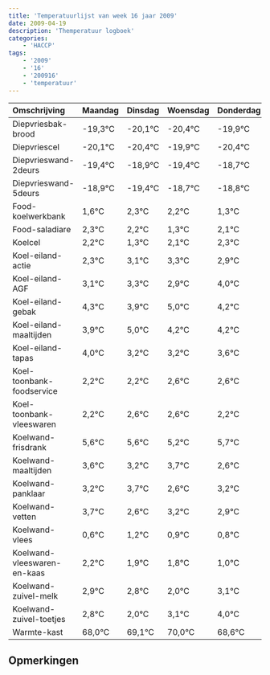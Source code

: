 ```yaml
---
title: 'Temperatuurlijst van week 16 jaar 2009'
date: 2009-04-19
description: 'Themperatuur logboek'
categories:
    - 'HACCP'
tags:
    - '2009'
    - '16'
    - '200916'
    - 'temperatuur'
---
```

|Omschrijving|Maandag|Dinsdag|Woensdag|Donderdag|Vrijdag|Zaterdag|Zondag|
|:---|:---|:---|:---|:---|:---|:---|:---|
|Diepvriesbak-brood|-19,3°C|-20,1°C|-20,4°C|-19,9°C|-20,4°C|-19,7°C|-19,8°C|
|Diepvriescel|-20,1°C|-20,4°C|-19,9°C|-20,4°C|-19,7°C|-19,8°C|-20,7°C|
|Diepvrieswand-2deurs|-19,4°C|-18,9°C|-19,4°C|-18,7°C|-18,8°C|-19,7°C|-18,9°C|
|Diepvrieswand-5deurs|-18,9°C|-19,4°C|-18,7°C|-18,8°C|-19,7°C|-18,9°C|-18,7°C|
|Food-koelwerkbank|1,6°C|2,3°C|2,2°C|1,3°C|2,1°C|2,3°C|1,9°C|
|Food-saladiare|2,3°C|2,2°C|1,3°C|2,1°C|2,3°C|1,9°C|3,0°C|
|Koelcel|2,2°C|1,3°C|2,1°C|2,3°C|1,9°C|3,0°C|2,2°C|
|Koel-eiland-actie|2,3°C|3,1°C|3,3°C|2,9°C|4,0°C|3,2°C|3,2°C|
|Koel-eiland-AGF|3,1°C|3,3°C|2,9°C|4,0°C|3,2°C|3,2°C|3,6°C|
|Koel-eiland-gebak|4,3°C|3,9°C|5,0°C|4,2°C|4,2°C|4,6°C|4,6°C|
|Koel-eiland-maaltijden|3,9°C|5,0°C|4,2°C|4,2°C|4,6°C|4,6°C|4,2°C|
|Koel-eiland-tapas|4,0°C|3,2°C|3,2°C|3,6°C|3,6°C|3,2°C|3,7°C|
|Koel-toonbank-foodservice|2,2°C|2,2°C|2,6°C|2,6°C|2,2°C|2,7°C|1,6°C|
|Koel-toonbank-vleeswaren|2,2°C|2,6°C|2,6°C|2,2°C|2,7°C|1,6°C|2,2°C|
|Koelwand-frisdrank|5,6°C|5,6°C|5,2°C|5,7°C|4,6°C|5,2°C|4,9°C|
|Koelwand-maaltijden|3,6°C|3,2°C|3,7°C|2,6°C|3,2°C|2,9°C|2,8°C|
|Koelwand-panklaar|3,2°C|3,7°C|2,6°C|3,2°C|2,9°C|2,8°C|2,0°C|
|Koelwand-vetten|3,7°C|2,6°C|3,2°C|2,9°C|2,8°C|2,0°C|3,1°C|
|Koelwand-vlees|0,6°C|1,2°C|0,9°C|0,8°C|0,0°C|1,1°C|2,0°C|
|Koelwand-vleeswaren-en-kaas|2,2°C|1,9°C|1,8°C|1,0°C|2,1°C|3,0°C|1,6°C|
|Koelwand-zuivel-melk|2,9°C|2,8°C|2,0°C|3,1°C|4,0°C|2,6°C|3,0°C|
|Koelwand-zuivel-toetjes|2,8°C|2,0°C|3,1°C|4,0°C|2,6°C|3,0°C|3,2°C|
|Warmte-kast|68,0°C|69,1°C|70,0°C|68,6°C|69,0°C|69,2°C|69,2°C|

## Opmerkingen


